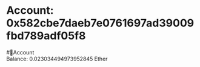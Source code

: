 
Account: 0x582cbe7daeb7e0761697ad39009fbd789adf05f8
===================================================
  
#📜Account  
Balance: 0.023034494973952845 Ether